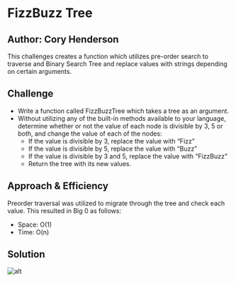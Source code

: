 # FizzBuzz Tree
## Author: Cory Henderson
This challenges creates a function which utilizes pre-order search to traverse and Binary Search Tree and replace values with strings depending on certain arguments.

## Challenge
- Write a function called FizzBuzzTree which takes a tree as an argument.
- Without utilizing any of the built-in methods available to your language, determine whether or not the value of each node is divisible by 3, 5 or both, and change the value of each of the nodes:
    - If the value is divisible by 3, replace the value with “Fizz”
    - If the value is divisible by 5, replace the value with “Buzz”
    - If the value is divisible by 3 and 5, replace the value with “FizzBuzz”
    - Return the tree with its new values.

## Approach & Efficiency
Preorder traversal was utilized to migrate through the tree and check each value. This resulted in Big 0 as follows:
- Space: O(1)
- Time: O(n) 

## Solution
![alt]()